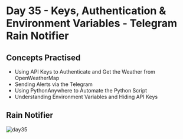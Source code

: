 # Day 35 - Keys, Authentication & Environment Variables - Telegram Rain Notifier
## Concepts Practised
- Using API Keys to Authenticate and Get the Weather from OpenWeatherMap
- Sending Alerts via the Telegram
- Using PythonAnywhere to Automate the Python Script
- Understanding Environment Variables and Hiding API Keys
## Rain Notifier
![day35](https://user-images.githubusercontent.com/98851253/156403076-6a69f1a7-12dd-47e4-b374-1269edb9e2c8.gif)